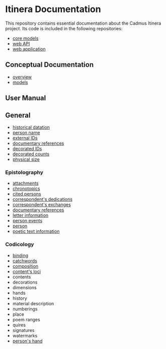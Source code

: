 # Itinera Documentation

This repository contains essential documentation about the Cadmus Itinera project. Its code is included in the following repositories:

- [core models](https://github.com/vedph/cadmus_itinera)
- [web API](https://github.com/vedph/cadmus_itinera_api)
- [web application](https://github.com/vedph/cadmus_itinera_app)

## Conceptual Documentation

- [overview](overview.md)
- [models](models.md)

## User Manual

## General

- [historical datation](./help/historical-date.md)
- [person name](./help/person-name.md)
- [external IDs](./help/external-ids.md)
- [documentary references](./help/doc-references.md)
- [decorated IDs](./help/decorated-ids.md)
- [decorated counts](./help/decorated-counts.md)
- [physical size](./help/physical-size.md)

### Epistolography

- [attachments](./help/attachments-part.md)
- [chronotopics](./help/chronotopics-part.md)
- [cited persons](./help/cited-persons-part.md)
- [correspondent's dedications](./help/corr-dedications-part.md)
- [correspondent's exchanges](./help/corr-exchanges-part.md)
- [documentary references](./help/doc-references-part.md)
- [letter information](./help/letter-info-part.md)
- [person events](./help/person-events-part.md)
- [person](./help/person-part.md)
- [poetic text information](./help/poetic-text-info.md)

### Codicology

- [binding](./help/ms-binding-part.md)
- [catchwords](./help/ms-catchwords-part.md)
- [composition](./help/ms-composition-part.md)
- [content's loci](./help/ms-content-loci-part.md)
- contents
- decorations
- dimensions
- hands
- history
- material description
- numberings
- place
- poem ranges
- quires
- signatures
- watermarks
- [person's hand](./help/person-hand-part.md)
